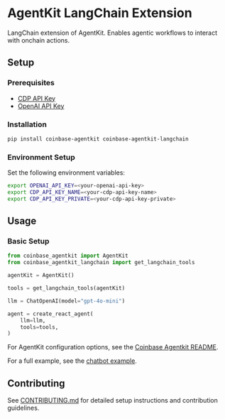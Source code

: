 # AgentKit LangChain Extension

LangChain extension of AgentKit. Enables agentic workflows to interact with onchain actions.

## Setup

### Prerequisites

- [CDP API Key](https://portal.cdp.coinbase.com/access/api)
- [OpenAI API Key](https://platform.openai.com/docs/quickstart#create-and-export-an-api-key)

### Installation

```bash
pip install coinbase-agentkit coinbase-agentkit-langchain
```

### Environment Setup

Set the following environment variables:

```bash
export OPENAI_API_KEY=<your-openai-api-key>
export CDP_API_KEY_NAME=<your-cdp-api-key-name>
export CDP_API_KEY_PRIVATE=<your-cdp-api-key-private>
```

## Usage

### Basic Setup

```python
from coinbase_agentkit import AgentKit
from coinbase_agentkit_langchain import get_langchain_tools

agentKit = AgentKit()

tools = get_langchain_tools(agentKit)

llm = ChatOpenAI(model="gpt-4o-mini")

agent = create_react_agent(
    llm=llm,
    tools=tools,
)
```

For AgentKit configuration options, see the [Coinbase Agentkit README](https://github.com/coinbase/agentkit/blob/master/python/coinbase-agentkit/README.md).

For a full example, see the [chatbot example](https://github.com/coinbase/agentkit/blob/master/python/examples/langchain-cdp-chatbot/chatbot.py).

## Contributing

See [CONTRIBUTING.md](../../../CONTRIBUTING.md) for detailed setup instructions and contribution guidelines.

